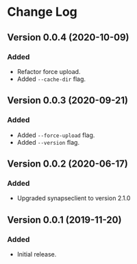 # Change Log

## Version 0.0.4 (2020-10-09)
### Added
- Refactor force upload.
- Added `--cache-dir` flag.

## Version 0.0.3 (2020-09-21)
### Added
- Added `--force-upload` flag.
- Added `--version` flag.


## Version 0.0.2 (2020-06-17)
### Added
- Upgraded synapseclient to version 2.1.0


## Version 0.0.1 (2019-11-20)
### Added
- Initial release.
